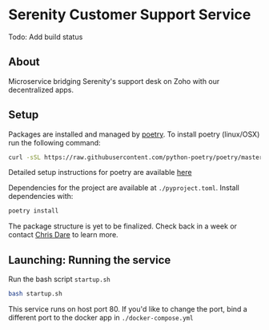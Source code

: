 # Serenity Customer Support Service

Todo: Add build status

## About
Microservice bridging Serenity's support desk on Zoho with our decentralized apps.


## Setup
Packages are installed and managed by [poetry](https://python-poetry.org/). 
To install poetry (linux/OSX) run the following command:
```bash
curl -sSL https://raw.githubusercontent.com/python-poetry/poetry/master/get-poetry.py | python
```
Detailed setup instructions for poetry are available [here](https://python-poetry.org/docs/)

Dependencies for the project are available at `./pyproject.toml`. 
Install dependencies with:
```bash
poetry install
```

The package structure is yet to be finalized. Check back in a week or contact [Chris Dare](mailto:chris@clearspacelabs.com?subject=Enquiry%3A%20Serenity%20support%20service) 
to learn more.

## Launching: Running the service
Run the bash script `startup.sh`
```bash
bash startup.sh
```
This service runs on host port 80. If you'd like to change the port, bind a different port to the 
docker app in `./docker-compose.yml`